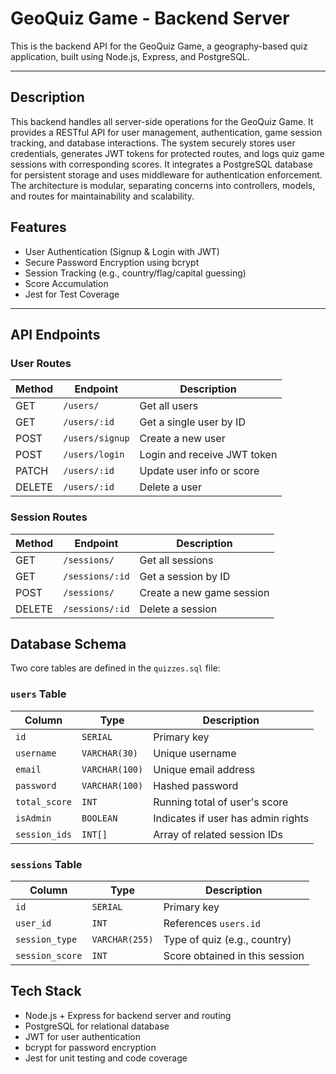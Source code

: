 # GeoQuiz Game - Backend Server

This is the backend API for the GeoQuiz Game, a geography-based quiz application, built using Node.js, Express, and PostgreSQL.

---



## Description

This backend handles all server-side operations for the GeoQuiz Game. It provides a RESTful API for user management, authentication, game session tracking, and database interactions. The system securely stores user credentials, generates JWT tokens for protected routes, and logs quiz game sessions with corresponding scores. It integrates a PostgreSQL database for persistent storage and uses middleware for authentication enforcement. The architecture is modular, separating concerns into controllers, models, and routes for maintainability and scalability.


## Features

- User Authentication (Signup & Login with JWT)
- Secure Password Encryption using bcrypt
- Session Tracking (e.g., country/flag/capital guessing)
- Score Accumulation
- Jest for Test Coverage

---


## API Endpoints

### User Routes

| Method | Endpoint         | Description                          |
|--------|------------------|--------------------------------------|
| GET    | `/users/`        | Get all users                        |
| GET    | `/users/:id`     | Get a single user by ID              |
| POST   | `/users/signup`  | Create a new user                    |
| POST   | `/users/login`   | Login and receive JWT token          |
| PATCH  | `/users/:id`     | Update user info or score            |
| DELETE | `/users/:id`     | Delete a user                        |

### Session Routes

| Method | Endpoint          | Description                       |
|--------|-------------------|-----------------------------------|
| GET    | `/sessions/`      | Get all sessions                  |
| GET    | `/sessions/:id`   | Get a session by ID               |
| POST   | `/sessions/`      | Create a new game session         |
| DELETE | `/sessions/:id`   | Delete a session                  |



## Database Schema

Two core tables are defined in the `quizzes.sql` file:

### `users` Table

| Column       | Type         | Description                         |
|--------------|--------------|-------------------------------------|
| `id`         | `SERIAL`     | Primary key                         |
| `username`   | `VARCHAR(30)`| Unique username                     |
| `email`      | `VARCHAR(100)`| Unique email address               |
| `password`   | `VARCHAR(100)`| Hashed password                    |
| `total_score`| `INT`        | Running total of user's score       |
| `isAdmin`    | `BOOLEAN`    | Indicates if user has admin rights  |
| `session_ids`| `INT[]`      | Array of related session IDs        |

### `sessions` Table

| Column          | Type          | Description                      |
|-----------------|---------------|----------------------------------|
| `id`            | `SERIAL`      | Primary key                      |
| `user_id`       | `INT`         | References `users.id`            |
| `session_type`  | `VARCHAR(255)`| Type of quiz (e.g., country)     |
| `session_score` | `INT`         | Score obtained in this session   |



## Tech Stack

- Node.js + Express for backend server and routing
- PostgreSQL for relational database
- JWT for user authentication
- bcrypt for password encryption
- Jest for unit testing and code coverage
